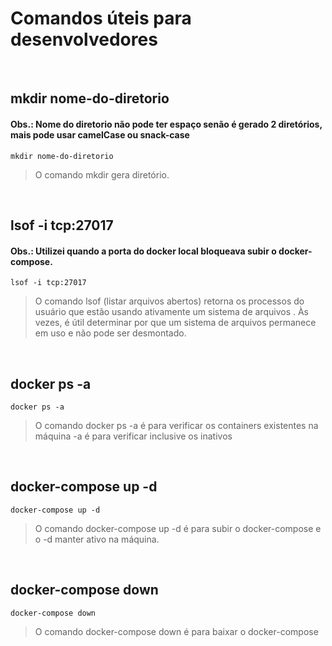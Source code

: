 # Comandos úteis para desenvolvedores

<br/>

## mkdir nome-do-diretorio

<h4>Obs.: Nome do diretorio não pode ter espaço senão é gerado 2 diretórios, mais pode usar camelCase ou snack-case</h4>

> <p>

    mkdir nome-do-diretorio

  </p>

> O comando mkdir gera diretório.

<br/>

## lsof -i tcp:27017

<h4>Obs.: Utilizei quando a porta do docker local bloqueava subir o docker-compose.</h4>

> <p>

    lsof -i tcp:27017

  </p>

> O comando lsof (listar arquivos abertos) retorna os processos do usuário que estão usando ativamente um sistema de arquivos . Às vezes, é útil determinar por que um sistema de arquivos permanece em uso e não pode ser desmontado.

<br/>

## docker ps -a

> <p>

    docker ps -a

 </p>

> O comando docker ps -a é para verificar os containers existentes na máquina -a é para verificar inclusive os inativos

<br/>

## docker-compose up -d

> <p>

    docker-compose up -d

 </p>

> O comando docker-compose up -d é para subir o docker-compose e o -d manter ativo na máquina.

<br/>

## docker-compose down

> <p>

    docker-compose down

 </p>

> O comando docker-compose down é para baixar o docker-compose

<br/>
